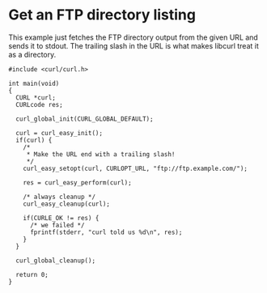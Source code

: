# Get an FTP directory listing

This example just fetches the FTP directory output from the given URL and
sends it to stdout. The trailing slash in the URL is what makes libcurl treat
it as a directory.

    #include <curl/curl.h>

    int main(void)
    {
      CURL *curl;
      CURLcode res;

      curl_global_init(CURL_GLOBAL_DEFAULT);

      curl = curl_easy_init();
      if(curl) {
        /*
         * Make the URL end with a trailing slash!
         */
        curl_easy_setopt(curl, CURLOPT_URL, "ftp://ftp.example.com/");

        res = curl_easy_perform(curl);

        /* always cleanup */
        curl_easy_cleanup(curl);

        if(CURLE_OK != res) {
          /* we failed */
          fprintf(stderr, "curl told us %d\n", res);
        }
      }

      curl_global_cleanup();

      return 0;
    }
